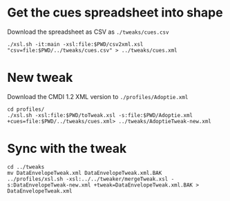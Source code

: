 # Get the cues spreadsheet into shape
Download the spreadsheet as CSV as `./tweaks/cues.csv`
```
./xsl.sh -it:main -xsl:file:$PWD/csv2xml.xsl "csv=file:$PWD/../tweaks/cues.csv" > ../tweaks/cues.xml
```

# New tweak
Download the CMDI 1.2 XML version to `./profiles/Adoptie.xml`
```
cd profiles/
./xsl.sh -xsl:file:$PWD/toTweak.xsl -s:file:$PWD/Adoptie.xml +cues=file:$PWD/../tweaks/cues.xml> ../tweaks/AdoptieTweak-new.xml
```


# Sync with the tweak
```
cd ../tweaks
mv DataEnvelopeTweak.xml DataEnvelopeTweak.xml.BAK
../profiles/xsl.sh -xsl:../../tweaker/mergeTweak.xsl -s:DataEnvelopeTweak-new.xml +tweak=DataEnvelopeTweak.xml.BAK > DataEnvelopeTweak.xml
```


